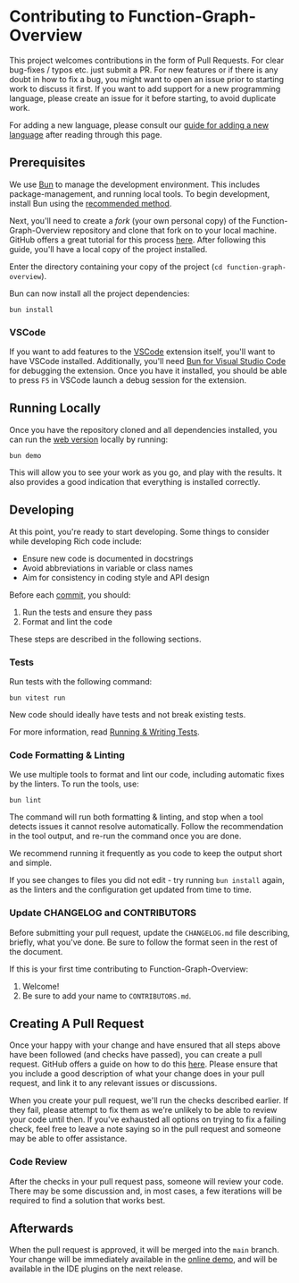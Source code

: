 # Contributing to Function-Graph-Overview

This project welcomes contributions in the form of Pull Requests.
For clear bug-fixes / typos etc. just submit a PR.
For new features or if there is any doubt in how to fix a bug,
you might want to open an issue prior to starting work to discuss it first.
If you want to add support for a new programming language,
please create an issue for it before starting,
to avoid duplicate work.

For adding a new language, please consult our [guide for adding a new language](./docs/AddNewLanguage.md)
after reading through this page.

## Prerequisites

We use [Bun](https://bun.sh/) to manage the development environment.
This includes package-management, and running local tools.
To begin development, install Bun using the [recommended method](https://bun.sh/docs/installation).

Next, you'll need to create a _fork_ (your own personal copy) of the Function-Graph-Overview repository
and clone that fork on to your local machine.
GitHub offers a great tutorial for this process [here](https://docs.github.com/en/get-started/quickstart/fork-a-repo).
After following this guide, you'll have a local copy of the project installed.

Enter the directory containing your copy of the project (`cd function-graph-overview`).

Bun can now install all the project dependencies:

```shell
bun install
```

### VSCode

If you want to add features to the [VSCode](https://code.visualstudio.com/) extension itself,
you'll want to have VSCode installed.
Additionally, you'll need [Bun for Visual Studio Code](https://marketplace.visualstudio.com/items?itemName=oven.bun-vscode) for debugging the extension.
Once you have it installed, you should be able to press `F5` in VSCode launch a debug session for the extension.

## Running Locally

Once you have the repository cloned and all dependencies installed,
you can run the [web version](https://tmr232.github.io/function-graph-overview/) locally by running:

```shell
bun demo
```

This will allow you to see your work as you go, and play with the results.
It also provides a good indication that everything is installed correctly.

## Developing

At this point, you're ready to start developing.
Some things to consider while developing Rich code include:

* Ensure new code is documented in docstrings
* Avoid abbreviations in variable or class names
* Aim for consistency in coding style and API design

Before each [commit](https://github.com/git-guides/git-commit), you should:

1. Run the tests and ensure they pass
2. Format and lint the code

These steps are described in the following sections.

### Tests

Run tests with the following command:

```
bun vitest run
```

New code should ideally have tests and not break existing tests.

For more information, read [Running & Writing Tests](./docs/CommentTests.md).

### Code Formatting & Linting

We use multiple tools to format and lint our code, including automatic fixes by the linters.
To run the tools, use:

```shell
bun lint
```

The command will run both formatting & linting, and stop when a tool detects issues it cannot resolve automatically.
Follow the recommendation in the tool output, and re-run the command once you are done.

We recommend running it frequently as you code to keep the output short and simple.

If you see changes to files you did not edit - try running `bun install` again,
as the linters and the configuration get updated from time to time.


### Update CHANGELOG and CONTRIBUTORS

Before submitting your pull request, update the `CHANGELOG.md` file describing, briefly, what you've done.
Be sure to follow the format seen in the rest of the document.

If this is your first time contributing to Function-Graph-Overview:

1. Welcome!
2. Be sure to add your name to `CONTRIBUTORS.md`.

## Creating A Pull Request

Once your happy with your change and have ensured that all steps above have been followed (and checks have passed),
you can create a pull request.
GitHub offers a guide on how to do this [here](https://docs.github.com/en/pull-requests/collaborating-with-pull-requests/proposing-changes-to-your-work-with-pull-requests/creating-a-pull-request-from-a-fork).
Please ensure that you include a good description of what your change does in your pull request,
and link it to any relevant issues or discussions.

When you create your pull request, we'll run the checks described earlier.
If they fail, please attempt to fix them as we're unlikely to be able to review your code until then.
If you've exhausted all options on trying to fix a failing check,
feel free to leave a note saying so in the pull request and someone may be able to offer assistance.

### Code Review

After the checks in your pull request pass, someone will review your code.
There may be some discussion and, in most cases, a few iterations will be required to find a solution that works best.

## Afterwards

When the pull request is approved, it will be merged into the `main` branch.
Your change will be immediately available in the [online demo](https://tmr232.github.io/function-graph-overview/),
and will be available in the IDE plugins on the next release.
